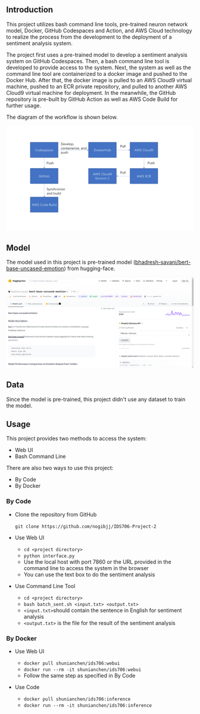 ## Introduction

This project utilizes bash command line tools, pre-trained neuron network model, Docker, GitHub Codespaces and Action, and AWS Cloud technology to realize the process from the development to the deployment of a sentiment analysis system.

The project first uses a pre-trained model to develop a sentiment analysis system on GitHub Codespaces. Then, a bash command line tool is developed to provide access to the system. Next, the system as well as the command line tool are containerized to a docker image and pushed to the Docker Hub. After that, the docker image is pulled to an AWS Cloud9 virtual machine, pushed to an ECR private repository, and pulled to another AWS Cloud9 virtual machine for deployment. In the meanwhile, the GitHub repository is pre-built by GitHub Action as well as AWS Code Build for further usage.

The diagram of the workflow is shown below.

![Diagram](images/Diagram.png)

## Model

The model used in this project is pre-trained model ([bhadresh-savani/bert-base-uncased-emotion](https://huggingface.co/bhadresh-savani/bert-base-uncased-emotion/commit/7aae928255cef4d964f6623ba6631eff7c360634)) from hugging-face.

![Model](images/Model.png)



## Data

Since the model is pre-trained, this project didn't use any dataset to train the model.



## Usage

This project provides two methods to access the system:

- Web UI
- Bash Command Line

There are also two ways to use this project:

- By Code
- By Docker

### By Code

- Clone the repository from GitHub

  `git clone https://github.com/nogibjj/IDS706-Project-2`

- Use Web UI

  - `cd <project directory>`
  - `python interface.py`
  - Use the local host with port 7860 or the URL provided in the command line to access the system in the browser
  - You can use the text box to do the sentiment analysis

- Use Command Line Tool

  - `cd <project directory>`
  - `bash batch_sent.sh <input.txt> <output.txt>`
  - `<input.txt>`should contain the sentence in English for sentiment analysis
  - `<output.txt>` is the file for the result of the sentiment analysis

### By Docker

- Use Web UI

  - `docker pull shunianchen/ids706:webui`
  - `docker run --rm -it shunianchen/ids706:webui`
  - Follow the same step as specified in By Code

- Use Code

  - `docker pull shunianchen/ids706:inference`
  - `docker run --rm -it shunianchen/ids706:inference`

  



